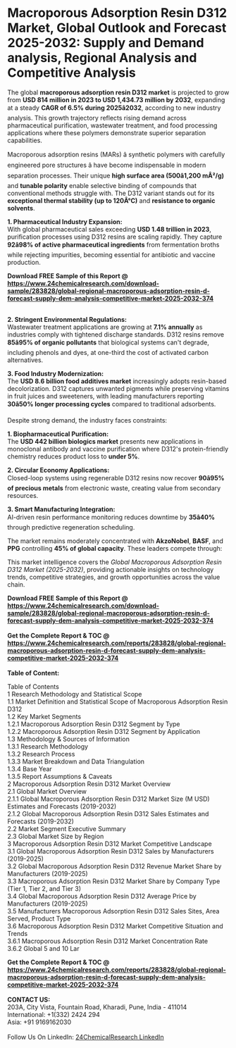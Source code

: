 <h1>Macroporous Adsorption Resin D312 Market, Global Outlook and Forecast 2025-2032: Supply and Demand analysis, Regional Analysis and Competitive Analysis</h1><p>The global <strong>macroporous adsorption resin D312 market</strong> is projected to grow from <strong>USD 814 million in 2023 to USD 1,434.73 million by 2032</strong>, expanding at a steady <strong>CAGR of 6.5% during 2025â2032</strong>, according to new industry analysis. This growth trajectory reflects rising demand across pharmaceutical purification, wastewater treatment, and food processing applications where these polymers demonstrate superior separation capabilities.</p><p>Macroporous adsorption resins (MARs) â synthetic polymers with carefully engineered pore structures â have become indispensable in modern separation processes. Their unique <strong>high surface area (500â1,200 mÂ²/g)</strong> and <strong>tunable polarity</strong> enable selective binding of compounds that conventional methods struggle with. The D312 variant stands out for its <strong>exceptional thermal stability (up to 120Â°C)</strong> and <strong>resistance to organic solvents</strong>.</p><p><strong>1. Pharmaceutical Industry Expansion:</strong><br>
With global pharmaceutical sales exceeding <strong>USD 1.48 trillion in 2023</strong>, purification processes using D312 resins are scaling rapidly. They capture <strong>92â98% of active pharmaceutical ingredients</strong> from fermentation broths while rejecting impurities, becoming essential for antibiotic and vaccine production.</p><div><b>Download FREE Sample of this Report @ 
            <a href="https://www.24chemicalresearch.com/download-sample/283828/global-regional-macroporous-adsorption-resin-d-forecast-supply-dem-analysis-competitive-market-2025-2032-374">
            https://www.24chemicalresearch.com/download-sample/283828/global-regional-macroporous-adsorption-resin-d-forecast-supply-dem-analysis-competitive-market-2025-2032-374</a></b></div><br><p><strong>2. Stringent Environmental Regulations:</strong><br>
Wastewater treatment applications are growing at <strong>7.1% annually</strong> as industries comply with tightened discharge standards. D312 resins remove <strong>85â95% of organic pollutants</strong> that biological systems can't degrade, including phenols and dyes, at one-third the cost of activated carbon alternatives.</p><p><strong>3. Food Industry Modernization:</strong><br>
The <strong>USD 8.6 billion food additives market</strong> increasingly adopts resin-based decolorization. D312 captures unwanted pigments while preserving vitamins in fruit juices and sweeteners, with leading manufacturers reporting <strong>30â50% longer processing cycles</strong> compared to traditional adsorbents.</p><p>Despite strong demand, the industry faces constraints:</p><p><strong>1. Biopharmaceutical Purification:</strong><br>
The <strong>USD 442 billion biologics market</strong> presents new applications in monoclonal antibody and vaccine purification where D312's protein-friendly chemistry reduces product loss to <strong>under 5%</strong>.</p><p><strong>2. Circular Economy Applications:</strong><br>
Closed-loop systems using regenerable D312 resins now recover <strong>90â95% of precious metals</strong> from electronic waste, creating value from secondary resources.</p><p><strong>3. Smart Manufacturing Integration:</strong><br>
AI-driven resin performance monitoring reduces downtime by <strong>35â40%</strong> through predictive regeneration scheduling.</p><p>The market remains moderately concentrated with <strong>AkzoNobel</strong>, <strong>BASF</strong>, and <strong>PPG</strong> controlling <strong>45% of global capacity</strong>. These leaders compete through:</p><p>This market intelligence covers the <em>Global Macroporous Adsorption Resin D312 Market (2025-2032)</em>, providing actionable insights on technology trends, competitive strategies, and growth opportunities across the value chain.</p><div><b>Download FREE Sample of this Report @ 
            <a href="https://www.24chemicalresearch.com/download-sample/283828/global-regional-macroporous-adsorption-resin-d-forecast-supply-dem-analysis-competitive-market-2025-2032-374">
            https://www.24chemicalresearch.com/download-sample/283828/global-regional-macroporous-adsorption-resin-d-forecast-supply-dem-analysis-competitive-market-2025-2032-374</a></b></div><br><div><b>Get the Complete Report & TOC @ 
            <a href="https://www.24chemicalresearch.com/reports/283828/global-regional-macroporous-adsorption-resin-d-forecast-supply-dem-analysis-competitive-market-2025-2032-374">
            https://www.24chemicalresearch.com/reports/283828/global-regional-macroporous-adsorption-resin-d-forecast-supply-dem-analysis-competitive-market-2025-2032-374</a></b></div><br>
            <b>Table of Content:</b><p>Table of Contents<br />
1 Research Methodology and Statistical Scope<br />
1.1 Market Definition and Statistical Scope of Macroporous Adsorption Resin D312<br />
1.2 Key Market Segments<br />
1.2.1 Macroporous Adsorption Resin D312 Segment by Type<br />
1.2.2 Macroporous Adsorption Resin D312 Segment by Application<br />
1.3 Methodology & Sources of Information<br />
1.3.1 Research Methodology<br />
1.3.2 Research Process<br />
1.3.3 Market Breakdown and Data Triangulation<br />
1.3.4 Base Year<br />
1.3.5 Report Assumptions & Caveats<br />
2 Macroporous Adsorption Resin D312 Market Overview<br />
2.1 Global Market Overview<br />
2.1.1 Global Macroporous Adsorption Resin D312 Market Size (M USD) Estimates and Forecasts (2019-2032)<br />
2.1.2 Global Macroporous Adsorption Resin D312 Sales Estimates and Forecasts (2019-2032)<br />
2.2 Market Segment Executive Summary<br />
2.3 Global Market Size by Region<br />
3 Macroporous Adsorption Resin D312 Market Competitive Landscape<br />
3.1 Global Macroporous Adsorption Resin D312 Sales by Manufacturers (2019-2025)<br />
3.2 Global Macroporous Adsorption Resin D312 Revenue Market Share by Manufacturers (2019-2025)<br />
3.3 Macroporous Adsorption Resin D312 Market Share by Company Type (Tier 1, Tier 2, and Tier 3)<br />
3.4 Global Macroporous Adsorption Resin D312 Average Price by Manufacturers (2019-2025)<br />
3.5 Manufacturers Macroporous Adsorption Resin D312 Sales Sites, Area Served, Product Type<br />
3.6 Macroporous Adsorption Resin D312 Market Competitive Situation and Trends<br />
3.6.1 Macroporous Adsorption Resin D312 Market Concentration Rate<br />
3.6.2 Global 5 and 10 Lar</p><div><b>Get the Complete Report & TOC @ 
            <a href="https://www.24chemicalresearch.com/reports/283828/global-regional-macroporous-adsorption-resin-d-forecast-supply-dem-analysis-competitive-market-2025-2032-374">
            https://www.24chemicalresearch.com/reports/283828/global-regional-macroporous-adsorption-resin-d-forecast-supply-dem-analysis-competitive-market-2025-2032-374</a></b></div><br><b>CONTACT US:</b><br>
            203A, City Vista, Fountain Road, Kharadi, Pune, India - 411014<br>
            International: +1(332) 2424 294<br>
            Asia: +91 9169162030 <br><br>
            Follow Us On LinkedIn: <a href="https://www.linkedin.com/company/24chemicalresearch/">24ChemicalResearch LinkedIn</a>